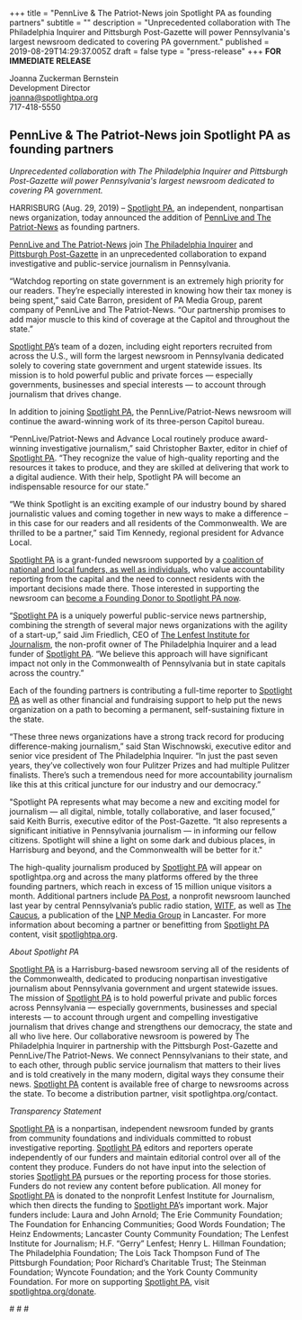 +++
title = "PennLive & The Patriot-News join Spotlight PA as founding partners"
subtitle = ""
description = "Unprecedented collaboration with The Philadelphia Inquirer and Pittsburgh Post-Gazette will power Pennsylvania's largest newsroom dedicated to covering PA government."
published = 2019-08-29T14:29:37.005Z
draft = false
type = "press-release"
+++
**FOR IMMEDIATE RELEASE**


Joanna Zuckerman Bernstein <br>
Development Director <br>
joanna@spotlightpa.org <br>
717-418-5550

## PennLive & The Patriot-News join Spotlight PA as founding partners

_Unprecedented collaboration with The Philadelphia Inquirer and Pittsburgh Post-Gazette will power Pennsylvania's largest newsroom dedicated to covering PA government._

HARRISBURG (Aug. 29, 2019) – [Spotlight PA](https://www.spotlightpa.org), an independent, nonpartisan news organization, today announced the addition of [PennLive and The Patriot-News](https://www.pennlive.com) as founding partners.

[PennLive and The Patriot-News](https://www.pennlive.com) join [The Philadelphia Inquirer](https://www.inquirer.com) and [Pittsburgh Post-Gazette](https://www.post-gazette.com) in an unprecedented collaboration to expand investigative and public-service journalism in Pennsylvania.

“Watchdog reporting on state government is an extremely high priority for our readers. They’re especially interested in knowing how their tax money is being spent,” said Cate Barron, president of PA Media Group, parent company of PennLive and The Patriot-News. “Our partnership promises to add major muscle to this kind of coverage at the Capitol and throughout the state.”

[Spotlight PA](https://www.spotlightpa.org)’s team of a dozen, including eight reporters recruited from across the U.S., will form the largest newsroom in Pennsylvania dedicated solely to covering state government and urgent statewide issues. Its mission is to hold powerful public and private forces — especially governments, businesses and special interests — to account through journalism that drives change.

In addition to joining [Spotlight PA](https://www.spotlightpa.org), the PennLive/Patriot-News newsroom will continue the award-winning work of its three-person Capitol bureau.

“PennLive/Patriot-News and Advance Local routinely produce award-winning investigative journalism,” said Christopher Baxter, editor in chief of [Spotlight PA](https://www.spotlightpa.org). “They recognize the value of high-quality reporting and the resources it takes to produce, and they are skilled at delivering that work to a digital audience. With their help, Spotlight PA will become an indispensable resource for our state.”

“We think Spotlight is an exciting example of our industry bound by shared journalistic values and coming together in new ways to make a difference – in this case for our readers and all residents of the Commonwealth. We are thrilled to be a partner,” said Tim Kennedy, regional president for Advance Local.

[Spotlight PA](https://www.spotlightpa.org) is a grant-funded newsroom supported by a [coalition of national and local funders, as well as individuals](http://www.spotlightpa.org/support), who value accountability reporting from the capital and the need to connect residents with the important decisions made there. Those interested in supporting the newsroom can [become a Founding Donor to Spotlight PA now](https://www.spotlightpa.org/donate).

“[Spotlight PA](https://www.spotlightpa.org) is a uniquely powerful public-service news partnership, combining the strength of several major news organizations with the agility of a start-up,” said Jim Friedlich, CEO of [The Lenfest Institute for Journalism](https://www.lenfestinstitute.org), the non-profit owner of The Philadelphia Inquirer and a lead funder of [Spotlight PA](https://www.spotlightpa.org). “We believe this approach will have significant impact not only in the Commonwealth of Pennsylvania but in state capitals across the country.”

Each of the founding partners is contributing a full-time reporter to [Spotlight PA](https://www.spotlightpa.org) as well as other financial and fundraising support to help put the news organization on a path to becoming a permanent, self-sustaining fixture in the state.

“These three news organizations have a strong track record for producing difference-making journalism,” said Stan Wischnowski, executive editor and senior vice president of The Philadelphia Inquirer. “In just the past seven years, they’ve collectively won four Pulitzer Prizes and had multiple Pulitzer finalists. There’s such a tremendous need for more accountability journalism like this at this critical juncture for our industry and our democracy.”

"Spotlight PA represents what may become a new and exciting model for journalism — all digital, nimble, totally collaborative, and laser focused,” said Keith Burris, executive editor of the Post-Gazette. “It also represents a significant initiative in Pennsylvania journalism — in informing our fellow citizens. Spotlight will shine a light on some dark and dubious places, in Harrisburg and beyond, and the Commonwealth will be better for it."

The high-quality journalism produced by [Spotlight PA](https://www.spotlightpa.org) will appear on spotlightpa.org and across the many platforms offered by the three founding partners, which reach in excess of 15 million unique visitors a month. Additional partners include [PA Post](https://www.papost.org), a nonprofit newsroom launched last year by central Pennsylvania’s public radio station, [WITF](https://www.witf.org), as well as [The Caucus](https://caucuspa.com/), a publication of the [LNP Media Group](https://www.lancasteronline.com) in Lancaster. For more information about becoming a partner or benefitting from [Spotlight PA](https://www.spotlightpa.org) content, visit [spotlightpa.org](https://www.spotlightpa.org).

_About Spotlight PA_

[Spotlight PA](https://www.spotlightpa.org) is a Harrisburg-based newsroom serving all of the residents of the Commonwealth, dedicated to producing non­partisan investigative journalism about Pennsylvania government and urgent statewide issues. The mission of [Spotlight PA](https://www.spotlightpa.org) is to hold powerful private and public forces across Pennsylvania — especially governments, businesses and special interests — to account through urgent and compelling investigative journalism that drives change and strengthens our democracy, the state and all who live here. Our collaborative newsroom is powered by The Philadelphia Inquirer in partnership with the Pittsburgh Post­-Gazette and PennLive/The Patriot-News. We connect Pennsylvanians to their state, and to each other, through public service journalism that matters to their lives and is told creatively in the many modern, digital ways they consume their news. [Spotlight PA](https://www.spotlightpa.org) content is available free of charge to newsrooms across the state. To become a distribution partner, visit spotlightpa.org/contact.

_Transparency Statement_

[Spotlight PA](https://www.spotlightpa.org) is a nonpartisan, independent newsroom funded by grants from community foundations and individuals committed to robust investigative reporting. [Spotlight PA](https://www.spotlightpa.org) editors and reporters operate independently of our funders and maintain editorial control over all of the content they produce. Funders do not have input into the selection of stories [Spotlight PA](https://www.spotlightpa.org) pursues or the reporting process for those stories. Funders do not review any content before publication. All money for [Spotlight PA](https://www.spotlightpa.org) is donated to the nonprofit Lenfest Institute for Journalism, which then directs the funding to [Spotlight PA](https://www.spotlightpa.org)’s important work. Major funders include: Laura and John Arnold; The Erie Community Foundation; The Foundation for Enhancing Communities; Good Words Foundation; The Heinz Endowments; Lancaster County Community Foundation; The Lenfest Institute for Journalism; H.F. “Gerry” Lenfest; Henry L. Hillman Foundation; The Philadelphia Foundation; The Lois Tack Thompson Fund of The Pittsburgh Foundation; Poor Richard’s Charitable Trust; The Steinman Foundation; Wyncote Foundation; and the York County Community Foundation. For more on supporting [Spotlight PA](https://www.spotlightpa.org), visit [spotlightpa.org/donate](https://www.spotlightpa.org/donate).

\# # #
